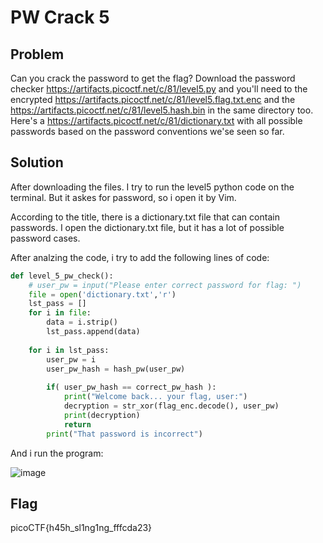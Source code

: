 # PW Crack 5
## Problem
Can you crack the password to get the flag? 
Download the password checker https://artifacts.picoctf.net/c/81/level5.py and you'll need to the encrypted https://artifacts.picoctf.net/c/81/level5.flag.txt.enc
and the https://artifacts.picoctf.net/c/81/level5.hash.bin in the same directory too. Here's a https://artifacts.picoctf.net/c/81/dictionary.txt with all possible 
passwords based on the password conventions we'se seen so far. 
## Solution 
After downloading the files. I try to run the level5 python code on the terminal. But it askes for password, so i open it by Vim. 

According to the title, there is a dictionary.txt file that can contain passwords. I open the dictionary.txt file, but it has a lot of possible password cases. 

After analzing the code, i try to add the following lines of code: 
```python 
def level_5_pw_check():
    # user_pw = input("Please enter correct password for flag: ")
    file = open('dictionary.txt','r')
    lst_pass = []
    for i in file: 
        data = i.strip()
        lst_pass.append(data)
    
    for i in lst_pass: 
        user_pw = i 
        user_pw_hash = hash_pw(user_pw)
        
        if( user_pw_hash == correct_pw_hash ):
            print("Welcome back... your flag, user:")
            decryption = str_xor(flag_enc.decode(), user_pw)
            print(decryption)
            return
        print("That password is incorrect")


```
And i run the program: 

![image](https://user-images.githubusercontent.com/84562630/160248507-88087295-5ac6-428f-8c81-d4a611137135.png)

## Flag
picoCTF{h45h_sl1ng1ng_fffcda23}





